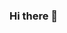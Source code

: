 ### Hi there 👋

<!--
**abdulhameebu50/abdulhameebu50** is a ✨ _special_ ✨ repository because its `README.md` (this file) appears on your GitHub profile.

Here are some ideas to get you started:
hello world 

- 🔭 I’m currently working on ...
- 🌱 I’m currently learning ...
- 👯 I’m looking to collaborate on ...
- 🤔 I’m looking for help with ...
- 💬 Ask me about ...
- 📫 How to reach me: ...
- 😄 Pronouns: ...
- ⚡ Fun fact: ...
-->
